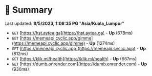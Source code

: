 # 📖 Summary
Last updated: **8/5/2023, 1:08:35 PG "Asia/Kuala_Lumpur"**

- `GET` [https://hst.aytea.ga](https://hst.aytea.ga) - **Up** (678ms)
- `GET` [https://memeapi.cyclic.app/gimme](https://memeapi.cyclic.app/gimme) - **Up** (1274ms)
- `GET` [https://memeapi.cyclic.app](https://memeapi.cyclic.app) - **Up** (812ms)
- `GET` [https://klik.ml/health](https://klik.ml/health) - **Up** (667ms)
- `GET` [https://dumb.onrender.com](https://dumb.onrender.com) - **Up** (930ms)
